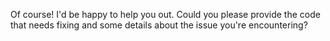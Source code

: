 Of course! I'd be happy to help you out. Could you please provide the code that needs fixing and some details about the issue you're encountering?
